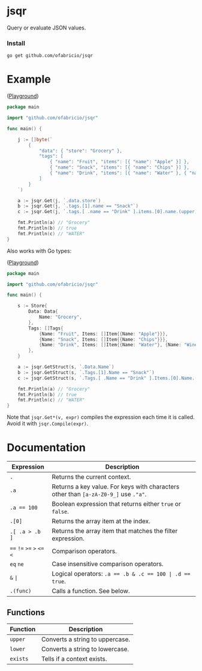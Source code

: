 # jsqr

Query or evaluate JSON values.

### Install

```
go get github.com/ofabricio/jsqr
```

# Example

([Playground](https://go.dev/play/p/VoDXHRge1jF))

```go
package main

import "github.com/ofabricio/jsqr"

func main() {

    j := []byte(`
        {
            "data": { "store": "Grocery" },
            "tags": [
                { "name": "Fruit", "items": [{ "name": "Apple" }] },
                { "name": "Snack", "items": [{ "name": "Chips" }] },
                { "name": "Drink", "items": [{ "name": "Water" }, { "name": "Wine" }] }
            ]
        }
    `)

    a := jsqr.Get(j, `.data.store`)
    b := jsqr.Get(j, `.tags.[1].name == "Snack"`)
    c := jsqr.Get(j, `.tags.[ .name == "Drink" ].items.[0].name.(upper)`)

    fmt.Println(a) // "Grocery"
    fmt.Println(b) // true
    fmt.Println(c) // "WATER"
}
```

Also works with Go types:

([Playground](https://go.dev/play/p/F5wk8pc_gkW))

```go
package main

import "github.com/ofabricio/jsqr"

func main() {

    s := Store{
        Data: Data{
            Name: "Grocery",
        },
        Tags: []Tags{
            {Name: "Fruit", Items: []Item{{Name: "Apple"}}},
            {Name: "Snack", Items: []Item{{Name: "Chips"}}},
            {Name: "Drink", Items: []Item{{Name: "Water"}, {Name: "Wine"}}},
        },
    }

    a := jsqr.GetStruct(s, `.Data.Name`)
    b := jsqr.GetStruct(s, `.Tags.[1].Name == "Snack"`)
    c := jsqr.GetStruct(s, `.Tags.[ .Name == "Drink" ].Items.[0].Name.(upper)`)

    fmt.Println(a) // "Grocery"
    fmt.Println(b) // true
    fmt.Println(c) // "WATER"
}
```

Note that `jsqr.Get*(v, expr)` compiles the expression each time it is called. Avoid it with `jsqr.Compile(expr)`.

# Documentation

| Expression | Description |
| --- | --- | 
| `.` | Returns the current context. |
| `.a` | Returns a key value. For keys with characters other than `[a-zA-Z0-9_]` use `."a"`. |
| `.a == 100` | Boolean expression that returns either `true` or `false`. |
| `.[0]` | Returns the array item at the index. |
| `.[ .a > .b ]` | Returns the array item that matches the filter expression. |
| `==` `!=` `>=` `>` `<=` `<` | Comparison operators. |
| `eq` `ne` | Case insensitive comparison operators. |
| `&` `\|` | Logical operators: `.a == .b & .c == 100 \| .d == true`. |
| `.(func)` | Calls a function. See below. |

## Functions

| Function | Description |
| --- | --- | 
| `upper` | Converts a string to uppercase. |
| `lower` | Converts a string to lowercase. |
| `exists` | Tells if a context exists. |
